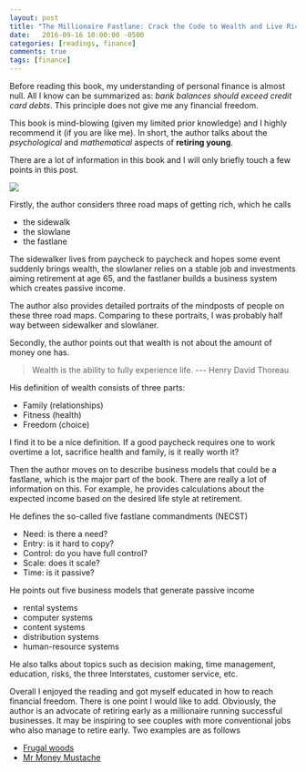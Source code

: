 ```yaml
---
layout: post
title: "The Millionaire Fastlane: Crack the Code to Wealth and Live Rich for a Lifetime by MJ DeMarco"
date:   2016-09-16 10:00:00 -0500
categories: [readings, finance]
comments: true
tags: [finance]
---
```


Before reading this book, my understanding of personal finance is almost null. All I know can be summarized as: *bank balances should exceed credit card debts*.
This principle does not give me any financial freedom.

This book is mind-blowing (given my limited prior knowledge) and I highly recommend it (if you are like me).
In short, the author talks about the *psychological* and *mathematical* aspects of **retiring young**.

There are a lot of information in this book and I will only briefly touch a few points in this post.

<a href="https://www.amazon.com/gp/product/0984358102/ref=as_li_tl?ie=UTF8&camp=1789&creative=9325&creativeASIN=0984358102&linkCode=as2&tag=nosarthur2016-20&linkId=8b5c5a5e53aa2ac088b0a7db33d06636" target="_blank"><img border="0" src="//ws-na.amazon-adsystem.com/widgets/q?_encoding=UTF8&MarketPlace=US&ASIN=0984358102&ServiceVersion=20070822&ID=AsinImage&WS=1&Format=_SL250_&tag=nosarthur2016-20" ></a><img src="//ir-na.amazon-adsystem.com/e/ir?t=nosarthur2016-20&l=am2&o=1&a=0984358102" width="1" height="1" border="0" alt="" style="border:none !important; margin:0px !important;" />


Firstly, the author considers three road maps of getting rich, which he calls

* the sidewalk
* the slowlane
* the fastlane

The sidewalker lives from paycheck to paycheck and hopes some 
event suddenly brings wealth, the slowlaner relies on a stable job 
and investments aiming retirement at age 65, and the fastlaner
builds a business system which creates passive income.

The author also provides detailed portraits of the mindposts of people on
these three road maps. Comparing to these portraits, I was probably half
way between sidewalker and slowlaner.

Secondly, the author points out that wealth is not about the amount of money one has.

> Wealth is the ability to fully experience life. --- Henry David Thoreau

His definition of wealth consists of three parts:

* Family (relationships)
* Fitness (health)
* Freedom (choice)

I find it to be a nice definition. If a good paycheck requires one to work
overtime a lot, sacrifice health and family, is it really worth it?

Then the author moves on to describe business models that could be a fastlane, which is the major part of the book.
There are really a lot of information on this.
For example, he provides calculations
about the expected income based on the desired life style at retirement.

He defines the so-called five fastlane commandments (NECST)

* Need: is there a need?
* Entry: is it hard to copy? 
* Control: do you have full control?
* Scale: does it scale?
* Time: is it passive?

He points out five business models that generate passive income

* rental systems
* computer systems
* content systems
* distribution systems
* human-resource systems

He also talks about topics such as
decision making, time management, education, risks, the three Interstates, customer service, etc.

Overall I enjoyed the reading and got myself educated in how to reach 
financial freedom. There is one point I would like to add. 
Obviously, the author is an advocate of retiring early as a millionaire 
running successful businesses. It may be inspiring to see couples with
more conventional jobs who also manage to retire early.
Two examples are as follows

* [Frugal woods](http://www.frugalwoods.com/)
* [Mr Money Mustache](http://www.mrmoneymustache.com/)



